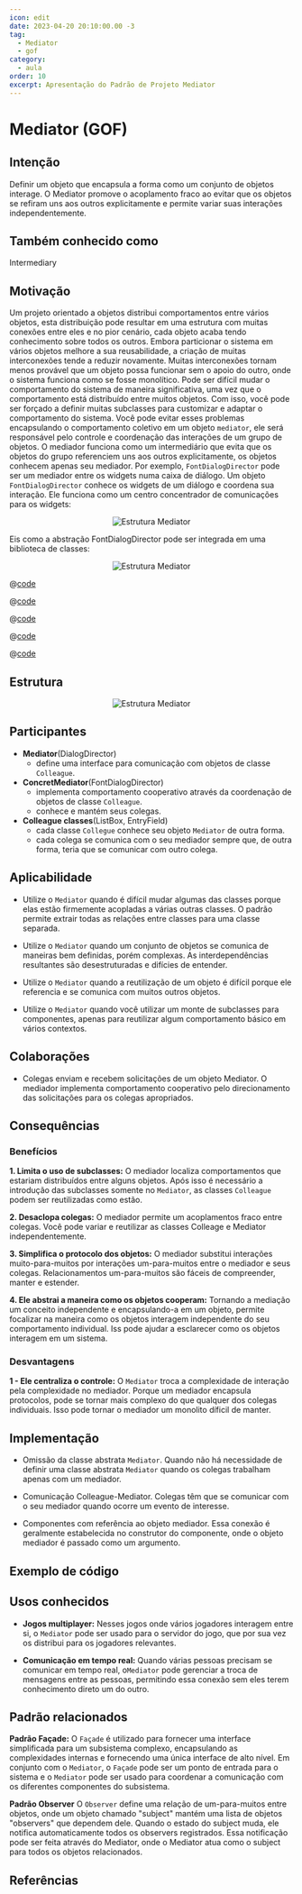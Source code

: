 ```yaml
---
icon: edit
date: 2023-04-20 20:10:00.00 -3
tag:
  - Mediator
  - gof
category:
  - aula
order: 10
excerpt: Apresentação do Padrão de Projeto Mediator
---
```


# Mediator (GOF)

## Intenção 

Definir um objeto que encapsula a forma como um conjunto de objetos interage. O Mediator promove o acoplamento fraco ao evitar que os objetos se refiram uns aos outros explicitamente e permite variar suas interações independentemente.

## Também conhecido como

Intermediary

## Motivação

Um projeto orientado a objetos distribui comportamentos entre vários objetos, esta distribuição pode resultar em uma estrutura com muitas conexões entre eles e no pior cenário, cada objeto acaba tendo conhecimento sobre todos os outros. Embora particionar o sistema em vários objetos melhore a sua reusabilidade, a criação de muitas interconexões tende a reduzir novamente. Muitas interconexões tornam menos provável que um objeto possa funcionar sem o apoio do outro, onde o sistema funciona como se fosse monolítico. 
Pode ser difícil mudar o comportamento do sistema de maneira significativa, uma vez que o comportamento está distribuído entre muitos objetos. Com isso, você pode ser forçado a definir muitas subclasses para customizar e adaptar o comportamento do sistema.
Você pode evitar esses problemas encapsulando o comportamento coletivo em um objeto `mediator`, ele será responsável pelo controle e coordenação das interações de um grupo de objetos. O mediador funciona como um intermediário que evita que os objetos do grupo referenciem uns aos outros explicitamente, os objetos conhecem apenas seu mediador.
Por exemplo, `FontDialogDirector` pode ser um mediador entre os widgets numa caixa de diálogo. Um objeto `FontDialogDirector` conhece os widgets de um diálogo e coordena sua interação. Ele funciona como um centro concentrador de comunicações para os widgets:

<p align="center">
  <img src="imagens/fontDialogDirector.svg" alt="Estrutura Mediator">
</p>

Eis como a abstração FontDialogDirector pode ser integrada em uma biblioteca de classes:

<p align="center">
  <img src="imagens/estruturaExemploGof.svg" alt="Estrutura Mediator">
</p>

@[code](./code/gof/mediator/gofExemplo/DialogDirector.java)

@[code](./code/gof/mediator/gofExemplo/FontDialogDirector.java)

@[code](./code/gof/mediator/gofExemplo/Widget.java)

@[code](./code/gof/mediator/gofExemplo/ListBox.java)

@[code](./code/gof/mediator/gofExemplo/EntryField.java)

## Estrutura

<p align="center">
  <img src="imagens/estrutura.svg" alt="Estrutura Mediator">
</p>

## Participantes

- **Mediator**(DialogDirector)
  - define uma interface para comunicação com objetos de classe `Colleague`.
- **ConcretMediator**(FontDialogDirector)
  - implementa comportamento cooperativo através da coordenação de objetos de classe `Colleague`.
  - conhece e mantém seus colegas.
- **Colleague classes**(ListBox, EntryField)
  - cada classe `Collegue` conhece seu objeto `Mediator` de outra forma.
  - cada colega se comunica com o seu mediador sempre que, de outra forma, teria que se comunicar com outro colega.

## Aplicabilidade

- Utilize o `Mediator` quando é difícil mudar algumas das classes porque elas estão firmemente acopladas a várias outras classes. O padrão permite extrair todas as relações entre classes para uma classe separada.

- Utilize o `Mediator` quando um conjunto de objetos se comunica de maneiras bem definidas, porém complexas. As interdependências resultantes são desestruturadas e difícies de entender.

- Utilize o `Mediator` quando a reutilização de um objeto é difícil porque ele referencia e se comunica com muitos outros objetos.

- Utilize o `Mediator` quando você utilizar um monte de subclasses para componentes, apenas para reutilizar algum comportamento básico em vários contextos. 

## Colaborações

- Colegas enviam e recebem solicitações de um objeto Mediator. O mediador implementa comportamento cooperativo pelo direcionamento das solicitações para os colegas apropriados.

## Consequências

### Benefícios 

**1. Limita o uso de subclasses:** O mediador localiza comportamentos que estariam distribuídos entre alguns objetos. Após isso é necessário a introdução das subclasses somente no `Mediator`, as classes `Colleague` podem ser reutilizadas como estão.  

**2. Desaclopa colegas:** O mediador permite um acoplamentos fraco entre colegas. Você pode variar e reutilizar as classes Colleage  e Mediator independentemente.

**3. Simplifica o protocolo dos objetos:** O mediador substitui interações muito-para-muitos por interações um-para-muitos entre o mediador e seus colegas. Relacionamentos um-para-muitos são fáceis de compreender, manter e estender. 

**4. Ele abstrai a maneira como os objetos cooperam:** Tornando a mediação um conceito independente e encapsulando-a em um objeto, permite focalizar na maneira como os objetos interagem independente do seu comportamento individual. Iss pode ajudar a esclarecer como os  objetos interagem em um sistema.

### Desvantagens

**1 - Ele centraliza o controle:** O `Mediator` troca a complexidade de interação pela complexidade no mediador. Porque um mediador encapsula protocolos, pode se tornar mais complexo do que qualquer dos colegas individuais. Isso pode tornar o mediador um monolito díficil de manter.

## Implementação

- Omissão da classe abstrata `Mediator`. Quando não há necessidade de definir uma classe abstrata `Mediator` quando os colegas trabalham apenas com um mediador.

- Comunicação Colleague-Mediator. Colegas têm que se comunicar com o seu mediador quando ocorre um evento de interesse.

- Componentes com referência ao objeto mediador. Essa conexão é geralmente estabelecida no construtor do componente, onde o objeto mediador é passado como um argumento.

## Exemplo de código


## Usos conhecidos

- **Jogos multiplayer:** Nesses jogos onde vários jogadores interagem entre si, o `Mediator` pode ser usado para o servidor do jogo, que por sua vez os distribui para os jogadores relevantes.

- **Comunicação em tempo real:** Quando várias pessoas precisam se comunicar em tempo real, o`Mediator` pode gerenciar a troca de mensagens entre as pessoas, permitindo essa conexão sem eles terem conhecimento direto um do outro.

## Padrão relacionados

**Padrão Façade:** O `Façade` é utilizado para fornecer uma interface simplificada para um subsistema complexo, encapsulando as complexidades internas e fornecendo uma única interface de alto nível. Em conjunto com o `Mediator`, o `Façade` pode ser um ponto de entrada para o sistema e o `Mediator` pode ser usado para coordenar a comunicação com os diferentes componentes do subsistema.

**Padrão Observer** O `Observer` define uma relação de um-para-muitos entre objetos, onde um objeto chamado "subject" mantém uma lista de objetos "observers" que dependem dele. Quando o estado do subject muda, ele notifica automaticamente todos os observers registrados. Essa notificação pode ser feita através do Mediator, onde o Mediator atua como o subject para todos os objetos relacionados.

## Referências

